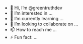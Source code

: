 - 👋 Hi, I’m @greentruthdev
- 👀 I’m interested in ...
- 🌱 I’m currently learning ...
- 💞️ I’m looking to collaborate on ...
- 📫 How to reach me ...
- ⚡ Fun fact: ...

<!---
greentruthdev/greentruthdev is a ✨ special ✨ repository because its `README.md` (this file) appears on your GitHub profile.
You can click the Preview link to take a look at your changes.
--->
